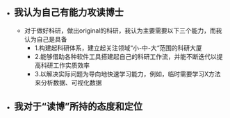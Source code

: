 
- ## 我认为自己有能力攻读博士
	- 对于做好科研，做出original的科研，我认为主要需要以下三个能力，而我认为自己是具备
		- 1.构建起科研体系，建立起关注领域“小-中-大“范围的科研大厦
		- 2.能够借助各种软件工具搭建起自己的科研工作流，并能不断迭代以提高科研工作实质效率
		- 3.以解决实际问题为导向地快速学习能力，例如，临时需要学习X方法来分析数据、可视化数据
- ## 我对于“读博”所持的态度和定位
